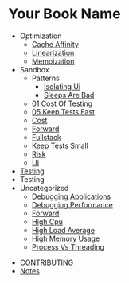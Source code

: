 # Your Book Name

- Optimization
  * [Cache Affinity](optimization/cache_affinity.md)
  * [Linearization](optimization/linearization.md)
  * [Memoization](optimization/memoization.md)
- Sandbox
  - Patterns
    * [Isolating Ui](sandbox/patterns/isolating_ui.md)
    * [Sleeps Are Bad](sandbox/patterns/sleeps_are_bad.md)
  * [01 Cost Of Testing](sandbox/01_cost_of_testing.md)
  * [05 Keep Tests Fast](sandbox/05_keep_tests_fast.md)
  * [Cost](sandbox/cost.md)
  * [Forward](sandbox/forward.md)
  * [Fullstack](sandbox/fullstack.md)
  * [Keep Tests Small](sandbox/keep_tests_small.md)
  * [Risk](sandbox/risk.md)
  * [Ui](sandbox/ui.md)
- [Testing](testing/testing.md)
- Testing
- Uncategorized
  * [Debugging Applications](uncategorized/debugging_applications.md)
  * [Debugging Performance](uncategorized/debugging_performance.md)
  * [Forward](uncategorized/forward.md)
  * [High Cpu](uncategorized/high_cpu.md)
  * [High Load Average](uncategorized/high_load_average.md)
  * [High Memory Usage](uncategorized/high_memory_usage.md)
  * [Process Vs Threading](uncategorized/process_vs_threading.md)
* [CONTRIBUTING](CONTRIBUTING.md)
* [Notes](notes.md)
